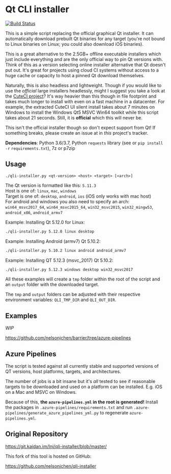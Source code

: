 # Qt CLI installer

[![Build Status](https://dev.azure.com/nelsonjchen/QLI-Installer/_apis/build/status/nelsonjchen.qli-installer?branchName=master)](https://dev.azure.com/nelsonjchen/QLI-Installer/_build/latest?definitionId=15&branchName=master)

This is a simple script replacing the official graphical Qt installer. It can
automatically download prebuilt Qt binaries for any target (you're not bound to
Linux binaries on Linux; you could also download iOS binaries). 

This is a great alternative to the 2.5GB+ offline executable installers which just include
everything and are the only official way to pin Qt versions with. Think of this
as a version selecting online installer alternative that Qt doesn't put out. 
It's great for projects using cloud CI systems without access to a huge cache or
capacity to host a pinned Qt download themselves. 

Naturally, this is also headless and lightweight. Though if you would like to use the 
*official* large installers headlessly, might I suggest you take a look at the 
[CuteCI project][cuteci]? It's way heavier than this though in file footprint
and takes much longer to install with even on a fast machine in a datacenter.
For example, the extracted CuteCI UI silent install takes about 7 minutes on 
Windows to install the Windows Qt5 MSVC Win64 toolkit while this script
takes about 21 seconds. Still, it is **official** which this will never be. 

This isn't the official installer though so don't expect support from Qt!
If something breaks, please create an issue at in *this* project's tracker.

**Dependencies**: Python 3.6/3.7, Python `requests` library
 (see or `pip install -r` `requirements.txt`), 7z or p7zip

## Usage

```
./qli-installer.py <qt-version> <host> <target> [<arch>]
```

The Qt version is formatted like this: `5.11.3`  
Host is one of: `linux`, `mac`, `windows`  
Target is one of: `desktop`, `android`, `ios` (iOS only works with mac host)  
For android and windows you also need to specify an arch: `win64_msvc2017_64`,
`win64_msvc2015_64`, `win32_msvc2015`, `win32_mingw53`, `android_x86`,
`android_armv7`

Example: Installing Qt 5.12.0 for Linux:

```bash
./qli-installer.py 5.12.0 linux desktop
```

Example: Installing Android (armv7) Qt 5.10.2:

```bash
./qli-installer.py 5.10.2 linux android android_armv7
```

Example: Installing QT 5.12.3 (msvc_2017) Qt 5.10.2:

```bash
./qli-installer.py 5.12.3 windows desktop win32_msvc2017
```

All these examples will create a `tmp` folder within the root of the script and
an `output` folder with the downloaded target.

The `tmp` and `output` folders can be adjusted with their respective
environment variables: `QLI_TMP_DIR` and `QLI_OUT_DIR`.

## Examples

*WIP*

https://github.com/nelsonjchen/barrier/tree/azure-pipelines

## Azure Pipelines

The script is tested against all currently stable and supported versions of 
QT versions, host platforms, targets, and architectures.

The number of jobs is a bit insane but it's *all* tested to see if reasonable 
targets to be downloaded and used on a platform can be installed. 
E.g. iOS on a Mac and MSVC on Windows.

Because of this, **the `azure-pipelines.yml` in the root is generated!** 
Install the packages in `.azure-pipelines/requirements.txt` and run 
`.azure-pipelines/generate_azure_pipelines_yml.py` to regenerate 
 `azure-pipelines.yml`. 

## Original Repository

https://git.kaidan.im/lnj/qli-installer/blob/master/

This fork of this tool is hosted on GitHub:

https://github.com/nelsonjchen/qli-installer  

[cuteci]: https://github.com/hasboeuf/cuteci/
